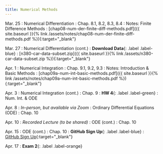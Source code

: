```yaml
---
title: Numerical Methods
---
```

Mar. 25
: Numerical Differentiation 
  : Chap. 8.1, 8.2, 8.3, 8.4
: Notes: Finite Difference Methods
    : [chap08-num-der-finite-diff-methods.pdf]({{ site.baseurl }}{% link /assets/notes/chap08-num-der-finite-diff-methods.pdf %}){:target="_blank"}

Mar. 27
: Numerical Differentiation (cont.)
: **Download Data**{: .label .label-blue} 
  : [n380-car-data-subset.zip]({{ site.baseurl }}{% link /assets/n380-car-data-subset.zip %}){:target="_blank"}


Apr. 1
: Numerical Integration 
  : Chap. 9.1, 9.2, 9.3
: Notes: Introduction & Basic Methods
    : [chap09a-num-int-basic-methods.pdf]({{ site.baseurl }}{% link /assets/notes/chap09a-num-int-basic-methods.pdf %}){:target="_blank"}

Apr. 3
: Numerical Integration (cont.)
  : Chap. 9
: **HW 4**{: .label .label-green} 
  : Num. Int. & ODE

Apr. 8
: *In-person, but available via Zoom*
: Ordinary Differential Equations (ODE)
  : Chap. 10

Apr. 10
: *Recorded Lecture (to be shared)*
: ODE (cont.)
  : Chap. 10

Apr. 15
: ODE (cont.)
  : Chap. 10
: **GitHub Sign Up**{: .label .label-blue} 
  : [GitHub Sign Up](https://github.com/signup){:target="_blank"}


Apr. 17
: **Exam 2**{: .label .label-orange}

